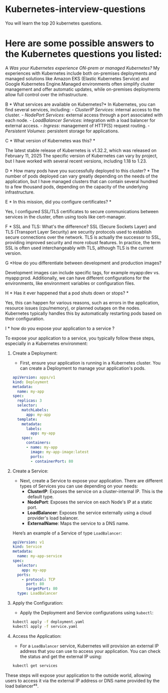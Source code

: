# Kubernetes-interview-questions
You will learn the top 20 kubernetes questions.
# Here are some possible answers to the Kubernetes questions you listed:
A *Was your Kubernetes experience ON-prem or managed Kubernetes?*
 My experiences with Kubernetes include both on-premises deployments and managed solutions like Amazon EKS (Elastic Kubernetes Service) and Google Kubernetes Engine.Managed environments often simplify cluster management and offer automatic updates, while on-premises deployments allow full control over the infrastructure.

B * What services are available on Kubernetes?*
In Kubernetes, you can find several services, including: - *ClusterIP Services*: internal access to the cluster. - *NodePort Services*: external access through a port associated with each node. - *LoadBalancer Services*: integration with a load balancer for external access. - *Ingress*: management of HTTP(S) request routing. - *Persistent Volumes*: persistent storage for applications.

 C *  What version of Kubernetes was this? *

 The latest stable release of Kubernetes is v1.32.2, which was released on February 11, 2025
 The specific version of Kubernetes can vary by project, but I have worked with several recent
versions, including 1.18 to 1.23.

D *  How many pods have you successfully deployed to this cluster? *
The number of pods deployed can vary greatly depending on the needs of the application,
but I have managed clusters that can contain several hundred to a few thousand pods,
depending on the capacity of the underlying infrastructure.

E *  In this mission, did you configure certificates? *

Yes, I configured SSL/TLS certificates to secure communications between services
in the cluster, often using tools like cert-manager.

F *  SSL and TLS: What's the difference?
SSL (Secure Sockets Layer) and TLS (Transport Layer Security) are security protocols
used to establish secure connections over the network. TLS is actually the successor to SSL,
providing improved security and more robust features. In practice, the term SSL
is often used interchangeably with TLS, although TLS is the current version.

G *How do you differentiate between development and production images?

Development images can include specific tags, for example myapp:dev
vs. myapp:prod. Additionally, we can have different configurations for the
environments, like environment variables or configuration files.

H * Has it ever happened that a pod shuts down or stops? *

Yes, this can happen for various reasons, such as errors in the application,
resource issues (cpu/memory), or planned outages on the nodes. Kubernetes typically handles this by automatically restarting pods based on
their configuration.

I * how  do you expose your  application to a service ?

To expose your application to a service, you typically follow these steps, especially in a Kubernetes environment:

1. Create a Deployment:
   - First, ensure your application is running in a Kubernetes cluster. You can create a Deployment to manage your application's pods.
   ```yaml
   apiVersion: apps/v1
   kind: Deployment
   metadata:
     name: my-app
   spec:
     replicas: 3
     selector:
       matchLabels:
         app: my-app
     template:
       metadata:
         labels:
           app: my-app
       spec:
         containers:
         - name: my-app
           image: my-app-image:latest
           ports:
           - containerPort: 80
   ```

2. Create a Service:
   - Next, create a Service to expose your application. There are different types of Services you can use depending on your needs:
     - **ClusterIP**: Exposes the service on a cluster-internal IP. This is the default type.
     - **NodePort**: Exposes the service on each Node's IP at a static port.
     - **LoadBalancer**: Exposes the service externally using a cloud provider's load balancer.
     - **ExternalName**: Maps the service to a DNS name.

   Here’s an example of a Service of type `LoadBalancer`:
   ```yaml
   apiVersion: v1
   kind: Service
   metadata:
     name: my-app-service
   spec:
     selector:
       app: my-app
     ports:
       - protocol: TCP
         port: 80
         targetPort: 80
     type: LoadBalancer
   ```

3. Apply the Configuration:
   - Apply the Deployment and Service configurations using `kubectl`:
   ```sh
   kubectl apply -f deployment.yaml
   kubectl apply -f service.yaml
   ```

4. Access the Application:
   - For a `LoadBalancer` service, Kubernetes will provision an external IP address that you can use to access your application. You can check the status and get the external IP using:
   ```sh
   kubectl get services
   ```

These steps will expose your application to the outside world, allowing users to access it via the external IP address or DNS name provided by the load balancer⁴⁵.


